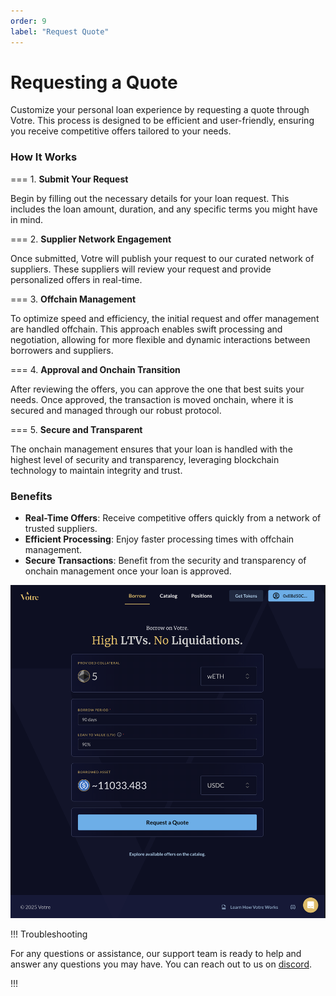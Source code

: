 ```yaml
---
order: 9
label: "Request Quote"
---
```


# Requesting a Quote

Customize your personal loan experience by requesting a quote through Votre. This process is designed to be efficient and user-friendly, ensuring you receive competitive offers tailored to your needs.

### How It Works

=== 1. **Submit Your Request**

Begin by filling out the necessary details for your loan request. This includes the loan amount, duration, and any specific terms you might have in mind.

=== 2. **Supplier Network Engagement**

Once submitted, Votre will publish your request to our curated network of suppliers. These suppliers will review your request and provide personalized offers in real-time.

=== 3. **Offchain Management**

To optimize speed and efficiency, the initial request and offer management are handled offchain. This approach enables swift processing and negotiation, allowing for more flexible and dynamic interactions between borrowers and suppliers.

=== 4. **Approval and Onchain Transition**

After reviewing the offers, you can approve the one that best suits your needs. Once approved, the transaction is moved onchain, where it is secured and managed through our robust protocol.

=== 5. **Secure and Transparent**

The onchain management ensures that your loan is handled with the highest level of security and transparency, leveraging blockchain technology to maintain integrity and trust.

### Benefits

- **Real-Time Offers**: Receive competitive offers quickly from a network of trusted suppliers.
- **Efficient Processing**: Enjoy faster processing times with offchain management.
- **Secure Transactions**: Benefit from the security and transparency of onchain management once your loan is approved.

![Votre request quote](/static/images/request-quote.png)

!!! Troubleshooting

For any questions or assistance, our support team is ready to help and answer any questions you may have. You can reach out to us on [discord](https://discord.gg/hYjBBSp4Q4).

!!!
